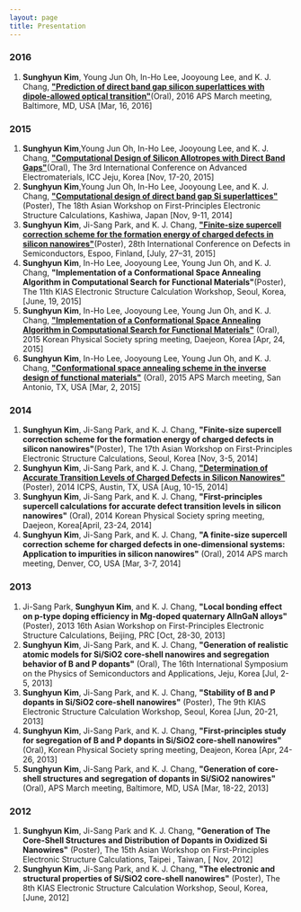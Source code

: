 ```yaml
---
layout: page
title: Presentation
---
```

### 2016
1. **Sunghyun Kim**, Young Jun Oh, In-Ho Lee, Jooyoung Lee, and K. J. Chang, [**"Prediction of direct band gap silicon superlattices with dipole-allowed optical transition"**](http://meetings.aps.org/Meeting/MAR16/Session/P23.10)(Oral), 2016 APS March meeting, Baltimore, MD, USA [Mar, 16, 2016]

### 2015
1. **Sunghyun Kim**,Young Jun Oh, In-Ho Lee, Jooyoung Lee, and K. J. Chang, [**"Computational Design of Silicon Allotropes with Direct Band Gaps"**](http://www.icae.kr/icae2015/02web01_oral.php)(Oral), The 3rd International Conference on Advanced Electromaterials, ICC Jeju, Korea [Nov, 17-20, 2015]
1. **Sunghyun Kim**,Young Jun Oh, In-Ho Lee, Jooyoung Lee, and K. J. Chang, [**"Computational design of direct band gap Si superlattices"**](https://www.issp.u-tokyo.ac.jp/public/asian18/ASIAN18-Posters.pdf)(Poster), The 18th Asian Workshop on First-Principles Electronic Structure Calculations, Kashiwa, Japan [Nov, 9-11, 2014]
1. **Sunghyun Kim**, Ji-Sang Park, and K. J. Chang, [**"Finite-size supercell correction scheme for the formation energy of charged defects in silicon nanowires"**](http://icds-2015.org/wp-content/uploads/sites/7/2015/07/Detailed-program-ICDS-2015.pdf)(Poster), 28th International Conference on Defects in Semiconductors, Espoo, Finland, [July, 27–31, 2015]
1. **Sunghyun Kim**, In-Ho Lee, Jooyoung Lee, Young Jun Oh, and K. J. Chang, **"Implementation of a Conformational Space Annealing Algorithm in Computational Search for Functional Materials"**(Poster), The 11th KIAS Electronic Structure Calculation Workshop, Seoul, Korea, [June, 19, 2015] 
1. **Sunghyun Kim**, In-Ho Lee, Jooyoung Lee, Young Jun Oh, and K. J. Chang, [**"Implementation of a Conformational Space Annealing Algorithm in Computational Search for Functional Materials"**](http://www.kps.or.kr/data/2015springht/D8-%EC%9D%91%EC%A7%91.htm) (Oral), 2015 Korean Physical Society spring meeting, Daejeon, Korea [Apr, 24, 2015]
1. **Sunghyun Kim**, In-Ho Lee, Jooyoung Lee, Young Jun Oh, and K. J. Chang, [**"Conformational space annealing scheme in the inverse design of functional materials"**](http://meetings.aps.org/Meeting/MAR15/Session/A16.3) (Oral), 2015 APS March meeting, San Antonio, TX, USA [Mar, 2, 2015]

### 2014
1. **Sunghyun Kim**, Ji-Sang Park, and K. J. Chang, **"Finite-size supercell correction scheme for the formation energy of charged defects in silicon nanowires"**(Poster), The 17th Asian Workshop on First-Principles Electronic Structure Calculations, Seoul, Korea [Nov, 3-5, 2014]
1. **Sunghyun Kim**, Ji-Sang Park, and K. J. Chang, [**"Determination of Accurate Transition Levels of Charged Defects in Silicon Nanowires"**](http://icps2014.sched.org/list/descriptions/#.VBKUn2NaXy0) (Poster), 2014 ICPS, Austin, TX, USA [Aug, 10-15, 2014]  
1. **Sunghyun Kim**, Ji-Sang Park, and K. J. Chang, **"First-principles supercell calculations for accurate defect
transition levels in silicon nanowires"** (Oral), 2014 Korean Physical Society spring meeting, Daejeon, Korea[April, 23-24, 2014]  
1. **Sunghyun Kim**, Ji-Sang Park, and K. J. Chang, **"A finite-size supercell correction scheme for charged defects in one-dimensional systems: Application to impurities in silicon nanowires"** (Oral), 2014 APS march meeting, Denver, CO, USA [Mar, 3-7, 2014]  

### 2013
1. Ji-Sang Park, **Sunghyun Kim**, and K. J. Chang, **"Local bonding effect on p-type doping efficiency in Mg-doped quaternary AlInGaN alloys"** (Poster), 2013 16th Asian Workshop on First-Principles Electronic Structure Calculations, Beijing, PRC [Oct, 28-30, 2013]  
1. **Sunghyun Kim**, Ji-Sang Park, and K. J. Chang, **"Generation of realistic atomic models for Si/SiO2 core-shell nanowires and segregation behavior of B and P dopants"** (Oral), The 16th International Symposium on the Physics of Semiconductors and Applications, Jeju, Korea [Jul, 2-5, 2013]  
1. **Sunghyun Kim**, Ji-Sang Park, and K. J. Chang, **"Stability of B and P dopants in Si/SiO2 core-shell nanowires"** (Poster), The 9th KIAS Electronic Structure Calculation Workshop, Seoul, Korea [Jun, 20-21, 2013]  
1. **Sunghyun Kim**, Ji-Sang Park, and K. J. Chang, **"First-principles study for segregation of B and P dopants in Si/SiO2 core-shell nanowires"** (Oral), Korean Physical Society spring meeting, Deajeon, Korea [Apr, 24-26, 2013]  
1. **Sunghyun Kim**, Ji-Sang Park, and K. J. Chang, **"Generation of core-shell structures and segregation of dopants in Si/SiO2 nanowires"** (Oral), APS March meeting, Baltimore, MD, USA [Mar, 18-22, 2013]  

### 2012

1. **Sunghyun Kim**, Ji-Sang Park  and K. J. Chang, **"Generation of The Core-Shell Structures and Distribution of Dopants in Oxidized Si Nanowires"** (Poster), The 15th Asian Workshop on First-Principles Electronic Structure Calculations, Taipei , Taiwan, [ Nov, 2012]
1. **Sunghyun Kim**, Ji-Sang Park, and K. J. Chang, **"The electronic and structural properties of Si/SiO2 core-shell nanowires"** (Poster), The 8th KIAS Electronic Structure Calculation Workshop, Seoul, Korea, [June, 2012]

